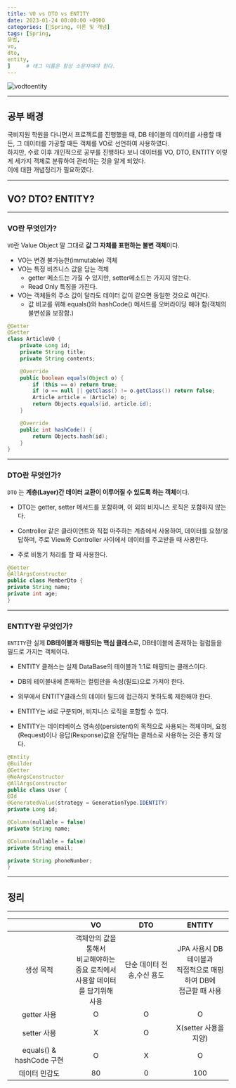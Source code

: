 ```yaml
---
title: VO vs DTO vs ENTITY
date: 2023-01-24 00:00:00 +0900
categories: [🍃Spring, 이론 및 개념]
tags: [Spring,
문법,
vo,
dto,
entity,
]     # 태그 이름은 항상 소문자여야 한다.
---
```

![vodtoentity](https://github.com/han-tomas/han-tomas.github.io/assets/124488773/393d3ba6-1af5-4a43-875e-0652639dc559)  

---
## 공부 배경

국비지원 학원을 다니면서 프로젝트를 진행했을 때, DB 테이블의 데이터를 사용할 때든, 그 데이터를 가공할 때든 객체를 VO로 선언하여 사용하였다.  
하지만, 수료 이후 개인적으로 공부를 진행하다 보니 데이터를 VO, DTO, ENTITY 이렇게 세가지 객체로 분류하여 관리하는 것을 알게 되었다.  
이에 대한 개념정리가 필요하였다.  

---

## VO? DTO? ENTITY?

---

### VO란 무엇인가?

`VO`란 Value Object 말 그대로 **값 그 자체를 표현하는 불변 객체**이다.  

* VO는 변경 불가능한(immutable) 객체
* VO는 특정 비즈니스 값을 담는 객체
  * getter 메소드는 가질 수 있지만, setter메소드는 가지지 않는다.
  * Read Only 특징을 가진다.
* VO는 객체들의 주소 값이 달라도 데이터 값이 같으면 동일한 것으로 여긴다.
  * 값 비교를 위해 equals()와 hashCode() 메서드를 오버라이딩 해야 함(객체의 불변성을 보장함.)  

```java
@Getter 
@Setter
class ArticleVO {
    private Long id;
    private String title;
    private String contents;

    @Override
    public boolean equals(Object o) {
        if (this == o) return true;
        if (o == null || getClass() != o.getClass()) return false;
        Article article = (Article) o;
        return Objects.equals(id, article.id);
    }

    @Override
    public int hashCode() {
        return Objects.hash(id);
    }
}
```

---

### DTO란 무엇인가?  

`DTO` 는 **계층(Layer)간 데이터 교환이 이루어질 수 있도록 하는 객체**이다.

* DTO는 getter, setter 메서드를 포함하며, 이 외의 비지니스 로직은 포함하지 않는다.

* Controller 같은 클라이언트와 직접 마주하는 계층에서 사용하여, 데이터를 요청/응답하며, 주로 View와 Controller 사이에서 데이터를 주고받을 때 사용한다.

* 주로 비동기 처리를 할 때 사용한다.

```java
@Getter
@AllArgsConstructor
public class MemberDto {
private String name;
private int age;
}
```

---

### ENTITY란 무엇인가?  

`ENTITY`란 실제 **DB테이블과 매핑되는 핵심 클래스**로, DB테이블에 존재하는 컬럼들을 필드로 가지는 객체이다.

* ENTITY 클래스는 실제 DataBase의 테이블과 1:1로 매핑되는 클래스이다.

* DB의 테이블내에 존재하는 컬럼만을 속성(필드)으로 가져야 한다.

* 외부에서 ENTITY클래스의 데이터 필드에 접근하지 못하도록 제한해야 한다.

* ENTITY는 id로 구분되며, 비지니스 로직을 포함할 수 있다.

* ENTITY는 데이터베이스 영속성(persistent)의 목적으로 사용되는 객체이며, 요청(Request)이나 응답(Response)값을 전달하는 클래소로 사용하는 것은 좋지 않다.  

```java
@Entity
@Builder
@Getter
@NoArgsConstructor
@AllArgsConstructor
public class User {
@Id
@GeneratedValue(strategy = GenerationType.IDENTITY)
private Long id;

@Column(nullable = false)
private String name;

@Column(nullable = false)
private String email;

private String phoneNumber;
}
```

  
---
## 정리
---  

| |VO|DTO|ENTITY|
|:------:|:---:|:---:|:---:|
|생성 목적|객체안의 값을 통해서<br> 비교해야하는 중요 로직에서<br> 사용할 데이터를 담기위해<br> 사용|단순 데이터 전송,수신 용도|JPA 사용시 DB 테이블과<br> 직접적으로 매핑하여 DB에<br> 접근할 때 사용|
|getter 사용|O|O|O|
|setter 사용|X|O|X(setter 사용을 지양)|
|equals() & hashCode 구현|O|X|O|
|데이터 민감도|80|0|100|



